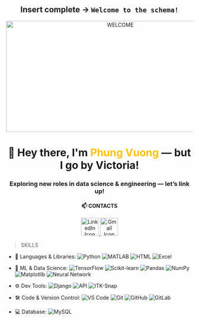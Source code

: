 <!-- 🎉 Welcome Animation -->
<!-- 🎉 Welcome Animation -->
<h2 align="center">Insert complete → <code>Welcome to the schema!</code></h2>

<div align="center">
  <img src="https://media2.giphy.com/media/v1.Y2lkPTc5MGI3NjExeXBkYnh4aHY5a2Nkb2JkYWc5MjJvbTAxNHlmcTgxeTJzOHZvbndpYSZlcD12MV9pbnRlcm5hbF9naWZfYnlfaWQmY3Q9Zw/xUPGGDNsLvqsBOhuU0/giphy.gif" alt="WELCOME" width="600" height="300">
</div>

<!-- 👋 Intro Heading -->
<h1 align="center">
  👋 Hey there, I'm <span style="color:#ffc107">Phung Vuong</span> — but I go by Victoria!
</h1>

<!-- 💬 Quick Intro -->

<h3 align="center">
  Exploring new roles in data science & engineering — let’s link up!
</h3>


<h4 align="center">📫 CONTACTS</h4>

<p align="center">
  <a href="https://www.linkedin.com/in/phung-vuong/">
    <img src="https://skillicons.dev/icons?i=linkedin" width="48" alt="LinkedIn Icon" />
  </a>
  <a href="mailto:pdvuon@gmail.com">
    <img src="https://skillicons.dev/icons?i=gmail" width="48" alt="Gmail Icon" />
  </a>
</p>


> SKILLS

- 🧠 Languages & Libraries:
![Python](https://img.shields.io/badge/-Python-yellow?style=flat-circle&logo=Python)
![MATLAB](https://img.shields.io/badge/-MATLAB-orange?style=flat-circle&logo=mathworks)
![HTML](https://img.shields.io/badge/-HTML5-E34F26?style=flat-circle&logo=html5&logoColor=white)
![Excel](https://img.shields.io/badge/-Excel-217346?style=flat-circle&logo=microsoft-excel&logoColor=white)

- 🧪 ML & Data Science:
![TensorFlow](https://img.shields.io/badge/-TensorFlow-orange?style=flat-circle&logo=Tensorflow)
![Scikit-learn](https://img.shields.io/badge/-Scikit--learn-f7931e?style=flat-circle&logo=scikit-learn&logoColor=white)
![Pandas](https://img.shields.io/badge/-Pandas-150458?style=flat-circle&logo=pandas)
![NumPy](https://img.shields.io/badge/-NumPy-013243?style=flat-circle&logo=numpy)
![Matplotlib](https://img.shields.io/badge/-Matplotlib-007ACC?style=flat-circle)
![Neural Network](https://img.shields.io/badge/-Neural%20Networks-brightgreen?style=flat-circle)

- ⚙️ Dev Tools:
![Django](https://img.shields.io/badge/-Django-092E20?style=flat-circle&logo=django)
![API](https://img.shields.io/badge/-API-blue?style=flat-circle)
![ITK-Snap](https://img.shields.io/badge/-ITK--Snap-lightgrey?style=flat-circle)

- 🛠️ Code & Version Control:
![VS Code](https://img.shields.io/badge/-VSCode-007ACC?style=flat-circle&logo=visual-studio-code)
![Git](https://img.shields.io/badge/-Git-F05032?style=flat-circle&logo=git&logoColor=white)
![GitHub](https://img.shields.io/badge/-GitHub-181717?style=flat-circle&logo=github)
![GitLab](https://img.shields.io/badge/-GitLab-FC6D26?style=flat-circle&logo=gitlab)

- 💻 Database:
![MySQL](https://img.shields.io/badge/-MySQL-00000F?style=flat-circle&logo=mysql&logoColor=white)



  
